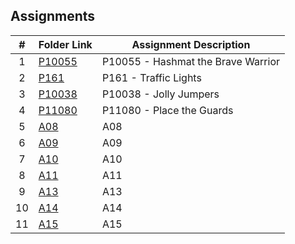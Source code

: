 ##  Assignments

|   #   | Folder Link | Assignment Description |
| :---: | ----------- | ---------------------- |
|   1    |    [P10055](https://github.com/ShaunJPartridge/4883-PT-Partridge/tree/main/Assignments/P10055)         | P10055 - Hashmat the Brave Warrior                       |
| 2 | [P161](https://github.com/ShaunJPartridge/4883-PT-Partridge/tree/main/Assignments/P161) | P161 - Traffic Lights
|3| [P10038](https://github.com/ShaunJPartridge/4883-PT-Partridge/tree/main/Assignments/P10038) | P10038 - Jolly Jumpers
|4|[P11080](https://github.com/ShaunJPartridge/4883-PT-Partridge/tree/main/Assignments/P11080) | P11080 - Place the Guards
|5|[A08](https://github.com/ShaunJPartridge/4883-PT-Partridge/tree/main/Assignments/A08) | A08
|6|[A09](https://github.com/ShaunJPartridge/4883-PT-Partridge/tree/main/Assignments/A09) | A09
|7|[A10](https://github.com/ShaunJPartridge/4883-PT-Partridge/tree/main/Assignments/A10) | A10
|8|[A11](https://github.com/ShaunJPartridge/4883-PT-Partridge/tree/main/Assignments/A11) | A11
|9|[A13](https://github.com/ShaunJPartridge/4883-PT-Partridge/tree/main/Assignments/A13) | A13
|10|[A14](https://github.com/ShaunJPartridge/4883-PT-Partridge/tree/main/Assignments/A14) | A14
|11|[A15](https://github.com/ShaunJPartridge/4883-PT-Partridge/tree/main/Assignments/A15) | A15
